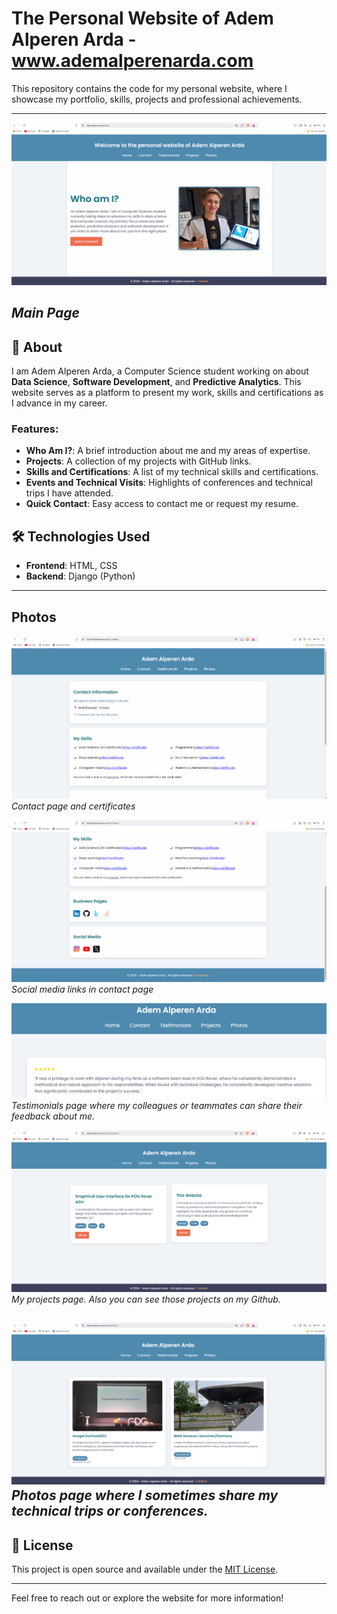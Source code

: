 # The Personal Website of Adem Alperen Arda - www.ademalperenarda.com

This repository contains the code for my personal website, where I showcase my portfolio, skills, projects and professional achievements.

---
![](readme_images/1.png)

*Main Page*
---

## 🌟 About

I am Adem Alperen Arda, a Computer Science student working on about **Data Science**, **Software Development**, and **Predictive Analytics**. This website serves as a platform to present my work, skills and certifications as I advance in my career.

### Features:
- **Who Am I?**: A brief introduction about me and my areas of expertise.
- **Projects**: A collection of my projects with GitHub links.
- **Skills and Certifications**: A list of my technical skills and certifications.
- **Events and Technical Visits**: Highlights of conferences and technical trips I have attended.
- **Quick Contact**: Easy access to contact me or request my resume.

## 🛠️ Technologies Used

- **Frontend**: HTML, CSS
- **Backend**: Django (Python)

---
## Photos

![](readme_images/2.png)
*Contact page and certificates*

![](readme_images/3.png)
*Social media links in contact page*

![](readme_images/4.png)
*Testimonials page where my colleagues or teammates can share their feedback about me.*

![](readme_images/5.png)
*My projects page. Also you can see those projects on my Github.*

![](readme_images/6.png)
*Photos page where I sometimes share my technical trips or conferences.*
---

## 📜 License

This project is open source and available under the [MIT License](LICENSE).

---

Feel free to reach out or explore the website for more information!

